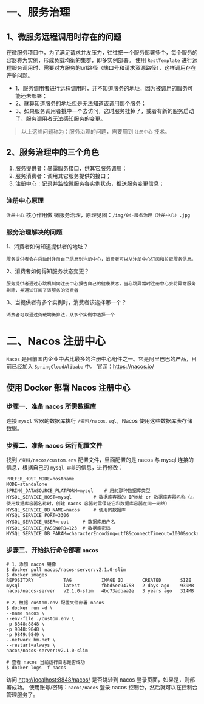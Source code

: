 # 一、服务治理

## 1、微服务远程调用时存在的问题
在微服务项目中，为了满足请求并发压力，往往把一个服务部署多个，每个服务的容器称为实例，形成负载均衡的集群，即多实例部署。
使用 `RestTemplate` 进行远程服务调用时，需要对方服务的url路径（端口号和请求资源路径），这样调用存在许多问题。

* 1、服务调用者进行远程调用时，并不知道服务的地址，因为被调用的服务可能还未部署；
* 2、就算知道服务的地址但是无法知道该调用那个服务；
* 3、如果服务调用者挑中一个去访问，这时服务挂掉了，或者有新的服务启动了，服务调用者无法感知服务的变更。

> 以上这些问题称为：服务治理的问题，需要用到 `注册中心` 技术。

## 2、服务治理中的三个角色
1. 服务提供者：暴露服务接口，供其它服务调用； 
2. 服务消费者：调用其它服务提供的接口； 
3. 注册中心：记录并监控微服务各实例状态，推送服务变更信息；

### 注册中心原理
`注册中心` 核心作用做 微服务治理，原理见图：`/img/04-服务治理（注册中心）.jpg`

### 服务治理解决的问题
1、消费者如何知道提供者的地址？
    
    服务提供者会在启动时注册自己信息到注册中心，消费者可以从注册中心订阅和拉取服务信息。

2、消费者如何得知服务状态变更？
    
    服务提供者通过心跳机制向注册中心报告自己的健康状态，当心跳异常时注册中心会将异常服务剔除，并通知订阅了该服务的消费者

3、当提供者有多个实例时，消费者该选择哪一个？

    消费者可以通过负载均衡算法，从多个实例中选择一个


# 二、Nacos 注册中心
`Nacos` 是目前国内企业中占比最多的注册中心组件之一。它是阿里巴巴的产品，目前已经加入 `SpringCloudAlibaba` 中。
官网：<https://nacos.io/>

## 使用 Docker 部署 Nacos 注册中心

### 步骤一、准备 nacos 所需数据库
连接 `mysql` 容器的数据库执行 `/资料/nacos.sql`，Nacos 使用这些数据库表存储数据。

### 步骤二、准备 nacos 运行配置文件
找到 `/资料/nacos/custom.env` 配置文件，里面配置的是 nacos 与 mysql 连接的信息，根据自己的 `mysql 容器`的信息，进行修改：

```env
PREFER_HOST_MODE=hostname
MODE=standalone
SPRING_DATASOURCE_PLATFORM=mysql    # 用的那种数据库类型 
MYSQL_SERVICE_HOST=mysql        # 数据库容器的 IP地址 or 数据库容器名称（⚠️，使用数据库容器名称时，创建 nacos 容器时需保证它和数据库容器在同一网络）
MYSQL_SERVICE_DB_NAME=nacos     # 使用的数据库
MYSQL_SERVICE_PORT=3306
MYSQL_SERVICE_USER=root     # 数据库用户名
MYSQL_SERVICE_PASSWORD=123  # 数据库密码
MYSQL_SERVICE_DB_PARAM=characterEncoding=utf8&connectTimeout=1000&socketTimeout=3000&autoReconnect=true&useSSL=false&allowPublicKeyRetrieval=true&serverTimezone=Asia/Shanghai
```

### 步骤三、开始执行命令部署 `nacos`
```shell
# 1、添加 nacos 镜像
$ docker pull nacos/nacos-server:v2.1.0-slim
$ docker images
REPOSITORY           TAG           IMAGE ID       CREATED       SIZE
mysql                latest        fbbd5ec94758   2 days ago    939MB
nacos/nacos-server   v2.1.0-slim   4bc73adbaa2e   3 years ago   314MB

# 2、根据 custom.env 配置文件部署 nacos
$ docker run -d \
--name nacos \
--env-file ./custom.env \
-p 8848:8848 \
-p 9848:9848 \
-p 9849:9849 \
--network hm-net \
--restart=always \
nacos/nacos-server:v2.1.0-slim

# 查看 nacos 当前运行日志是否成功
$ docker logs -f nacos

```
访问 <http://localhost:8848/nacos/> 是否跳转到 nacos 登录页面，如果是，则部署成功。
使用账号/密码：`nacos/nacos` 登录 nacos 控制台，然后就可以在控制台管理服务了。






